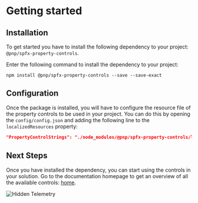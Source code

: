 # Getting started

## Installation

To get started you have to install the following dependency to your project: `@pnp/spfx-property-controls`.

Enter the following command to install the dependency to your project:

```console
npm install @pnp/spfx-property-controls --save --save-exact
```

## Configuration

Once the package is installed, you will have to configure the resource file of the property controls to be used in your project. You can do this by opening the `config/config.json` and adding the following line to the `localizedResources` property:

```json
"PropertyControlStrings": "./node_modules/@pnp/spfx-property-controls/lib/loc/{locale}.js"
```

## Next Steps

Once you have installed the dependency, you can start using the controls in your solution. Go to the documentation homepage to get an overview of all the available controls: [home](./).

![Hidden Telemetry](https://telemetry.sharepointpnp.com/sp-dev-fx-property-controls/wiki/GettingStarted)
